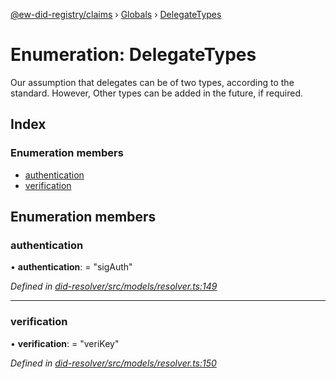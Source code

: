 [@ew-did-registry/claims](../README.md) › [Globals](../globals.md) › [DelegateTypes](delegatetypes.md)

# Enumeration: DelegateTypes

Our assumption that delegates can be of two types, according to the standard. However,
Other types can be added in the future, if required.

## Index

### Enumeration members

* [authentication](delegatetypes.md#authentication)
* [verification](delegatetypes.md#verification)

## Enumeration members

###  authentication

• **authentication**: = "sigAuth"

*Defined in [did-resolver/src/models/resolver.ts:149](https://github.com/energywebfoundation/ew-did-registry/blob/b2aa9a8/packages/did-resolver/src/models/resolver.ts#L149)*

___

###  verification

• **verification**: = "veriKey"

*Defined in [did-resolver/src/models/resolver.ts:150](https://github.com/energywebfoundation/ew-did-registry/blob/b2aa9a8/packages/did-resolver/src/models/resolver.ts#L150)*
